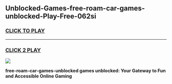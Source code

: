 
## Unblocked-Games-free-roam-car-games-unblocked-Play-Free-062si
<h3>
<a href="https://premium76.site?title=free-roam-car-games-unblocked&ref=10A">CLICK TO PLAY</a></h3>
<hr>

<h3>
<a href="https://premium76.site?title=free-roam-car-games-unblocked&ref=10A">CLICK 2 PLAY</a>
  
</h3>

<a href="https://premium76.site?title=free-roam-car-games-unblocked&ref=10A"><img src="https://clearcache.store/games.png"></a>


**free-roam-car-games-unblocked games unblocked: Your Gateway to Fun and Accessible Online Gaming**
